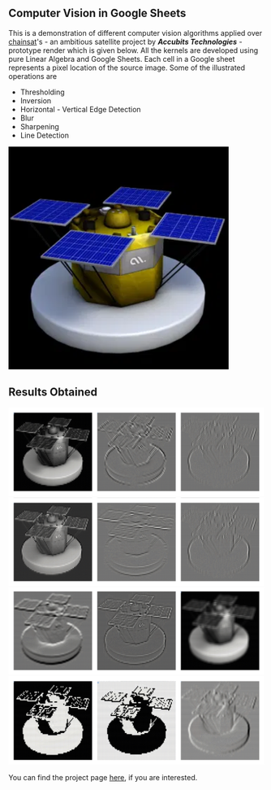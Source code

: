 ## Computer Vision in Google Sheets
This is a demonstration of different computer vision algorithms applied over [chainsat](https://chainsat.accubits.com/)'s - an ambitious satellite project by ***Accubits Technologies*** - prototype render which is given below. All the kernels are developed using pure Linear Algebra and Google Sheets. Each cell in a Google sheet represents a pixel location of the source image. Some of the illustrated operations are

* Thresholding
* Inversion
* Horizontal - Vertical Edge Detection
* Blur
* Sharpening
* Line Detection 

![Chainsat Prototype Render](res/chainsat.png)

## Results Obtained

![](res/1.png)
![](res/2.png)
![](res/3.png)
![](res/4.png)

You can find the project page [here](https://docs.google.com/spreadsheets/d/1c-NwtyayXyMGZihvmu0Cl-RGKdNUp_9RBmLMym0tVY4/edit?usp=sharing), if you are interested.
